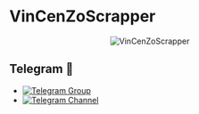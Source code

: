 # VinCenZoScrapper
</h1>
<p align="center">
  <img src="https://telegra.ph/file/cbdd9620e853d1148b430.jpg" alt="VinCenZoScrapper">
</p>

## Telegram 🏪
- [![Telegram Group](https://img.shields.io/badge/Telegram-Group-brightgreen)](https://t.me/VinCenZoSupport)
- [![Telegram Channel](https://img.shields.io/badge/Telegram-Channel-brightgreen)](https://t.me/RealVinCenZo)
